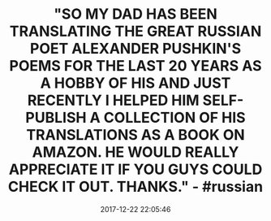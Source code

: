 ---
title: >-
  "SO MY DAD HAS BEEN TRANSLATING THE GREAT RUSSIAN POET ALEXANDER PUSHKIN'S
  POEMS FOR THE LAST 20 YEARS AS A HOBBY OF HIS AND JUST RECENTLY I HELPED HIM
  SELF-PUBLISH A COLLECTION OF HIS TRANSLATIONS AS A BOOK ON AMAZON. HE WOULD
  REALLY APPRECIATE IT IF YOU GUYS COULD CHECK IT OUT. THANKS." - #russian
name: 'Selected Poesy of Alexander Pushkin: Translated by Alexander Bekker'
date: '2017-12-22 22:05:46'
buy_now: >-
  https://www.amazon.com/Selected-Poesy-Alexander-Pushkin-Translated/dp/1973397986?SubscriptionId=AKIAIA5RBQIWQVTCUEUQ&tag=coldcutdeals-20&linkCode=xm2&camp=2025&creative=165953&creativeASIN=1973397986
description_markdown: |-
  Selected Poesy of Alexander Pushkin: Translated by Alexander Bekker

   
tweet_id_str: '944328131787284481'
price: $9.99
you_save: ''
asin: '1973397986'
image: 'https://images-na.ssl-images-amazon.com/images/I/51S98Kmju7L.jpg'

---